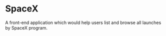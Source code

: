 # SpaceX
A front-end application which would help users list and browse all launches by SpaceX program.
